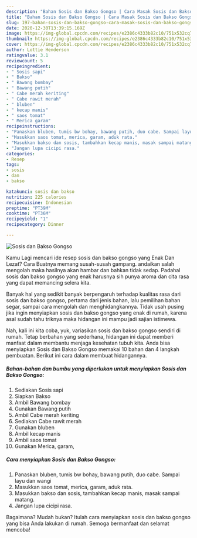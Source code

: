 ```yaml
---
description: "Bahan Sosis dan Bakso Gongso | Cara Masak Sosis dan Bakso Gongso Yang Enak Dan Lezat"
title: "Bahan Sosis dan Bakso Gongso | Cara Masak Sosis dan Bakso Gongso Yang Enak Dan Lezat"
slug: 197-bahan-sosis-dan-bakso-gongso-cara-masak-sosis-dan-bakso-gongso-yang-enak-dan-lezat
date: 2020-12-30T13:39:15.169Z
image: https://img-global.cpcdn.com/recipes/e2386c4333b82c10/751x532cq70/sosis-dan-bakso-gongso-foto-resep-utama.jpg
thumbnail: https://img-global.cpcdn.com/recipes/e2386c4333b82c10/751x532cq70/sosis-dan-bakso-gongso-foto-resep-utama.jpg
cover: https://img-global.cpcdn.com/recipes/e2386c4333b82c10/751x532cq70/sosis-dan-bakso-gongso-foto-resep-utama.jpg
author: Lottie Henderson
ratingvalue: 3.1
reviewcount: 5
recipeingredient:
- " Sosis sapi"
- " Bakso"
- " Bawang bombay"
- " Bawang putih"
- " Cabe merah keriting"
- " Cabe rawit merah"
- " bluben"
- " kecap manis"
- " saos tomat"
- " Merica garam"
recipeinstructions:
- "Panaskan bluben, tumis bw bohay, bawang putih, duo cabe. Sampai layu dan wangi"
- "Masukkan saos tomat, merica, garam, aduk rata."
- "Masukkan bakso dan sosis, tambahkan kecap manis, masak sampai matang."
- "Jangan lupa cicipi rasa."
categories:
- Resep
tags:
- sosis
- dan
- bakso

katakunci: sosis dan bakso 
nutrition: 225 calories
recipecuisine: Indonesian
preptime: "PT39M"
cooktime: "PT36M"
recipeyield: "1"
recipecategory: Dinner

---
```



![Sosis dan Bakso Gongso](https://img-global.cpcdn.com/recipes/e2386c4333b82c10/751x532cq70/sosis-dan-bakso-gongso-foto-resep-utama.jpg)

Kamu Lagi mencari ide resep sosis dan bakso gongso yang Enak Dan Lezat? Cara Buatnya memang susah-susah gampang. andaikan salah mengolah maka hasilnya akan hambar dan bahkan tidak sedap. Padahal sosis dan bakso gongso yang enak harusnya sih punya aroma dan cita rasa yang dapat memancing selera kita.

Banyak hal yang sedikit banyak berpengaruh terhadap kualitas rasa dari sosis dan bakso gongso, pertama dari jenis bahan, lalu pemilihan bahan segar, sampai cara mengolah dan menghidangkannya. Tidak usah pusing jika ingin menyiapkan sosis dan bakso gongso yang enak di rumah, karena asal sudah tahu triknya maka hidangan ini mampu jadi sajian istimewa.




Nah, kali ini kita coba, yuk, variasikan sosis dan bakso gongso sendiri di rumah. Tetap berbahan yang sederhana, hidangan ini dapat memberi manfaat dalam membantu menjaga kesehatan tubuh kita. Anda bisa menyiapkan Sosis dan Bakso Gongso memakai 10 bahan dan 4 langkah pembuatan. Berikut ini cara dalam membuat hidangannya.

<!--inarticleads1-->

##### Bahan-bahan dan bumbu yang diperlukan untuk menyiapkan Sosis dan Bakso Gongso:

1. Sediakan  Sosis sapi
1. Siapkan  Bakso
1. Ambil  Bawang bombay
1. Gunakan  Bawang putih
1. Ambil  Cabe merah keriting
1. Sediakan  Cabe rawit merah
1. Gunakan  bluben
1. Ambil  kecap manis
1. Ambil  saos tomat
1. Gunakan  Merica, garam,




<!--inarticleads2-->

##### Cara menyiapkan Sosis dan Bakso Gongso:

1. Panaskan bluben, tumis bw bohay, bawang putih, duo cabe. Sampai layu dan wangi
1. Masukkan saos tomat, merica, garam, aduk rata.
1. Masukkan bakso dan sosis, tambahkan kecap manis, masak sampai matang.
1. Jangan lupa cicipi rasa.




Bagaimana? Mudah bukan? Itulah cara menyiapkan sosis dan bakso gongso yang bisa Anda lakukan di rumah. Semoga bermanfaat dan selamat mencoba!
